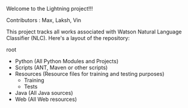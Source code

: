 Welcome to the Lightning project!!!

Contributors : Max, Laksh, Vin

This project tracks all works associated with Watson Natural Language Classifier (NLC). Here's a layout of the repository:

root
 - Python (All Python Modules and Projects)
 - Scripts (ANT, Maven or other scripts)
 - Resources (Resource files for training and testing purposes)
    - Training
    - Tests
 - Java (All Java sources)
 - Web (All Web resources)
